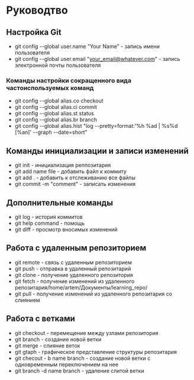 # Руководтво
## Настройка Git
+ git config --global user.name "Your Name" - запись имени пользователя
+ git config --global user.email "your_email@whatever.com" - запись электронной почты пользователя
### Команды настройки сокращенного вида частоиспользуемых команд
+ git config --global alias.co checkout
+ git config --global alias.ci commit
+ git config --global alias.st status
+ git config --global alias.br branch
+ git config --global alias.hist "log --pretty=format:'%h %ad | %s%d [%an]' --graph --date=short"
## Команды инициализации и записи изменений
+ git init - инициализация реппозитария
+ git add name file - добавить файл к коммиту
+ git add . - добавить к отслеживанию все файлы
+ git commit -m "comment" - записать изменения
## Дополнительные команды
+ git log - история коммитов
+ git help command - помощь 
+ git diff - просмотр вносимых изменений
## Работа с удаленным репозиторием
+ git remote - связь с удаленным репозиторием
+ git push - отправка в удаленный репозитарий
+ git clone - получение удаленного репозитория
+ git fetch - получение изменений из удаленного репозитария/home/artem/Документы/learning_repo/
+ git pull - получение изменений из удаленного репозитария со слиянием
## Работа с ветками
+ git checkout - перемещение между узлами репозитория
+ git branch - создание новой ветки
+ git merge - слияние веток
+ git gtaph - графическое представление структуры репозитария
+ git checout - b name branch - создание новой ветки с одновременным переключением на нее
+ git branch -d name branch - удаление слитой ветки
